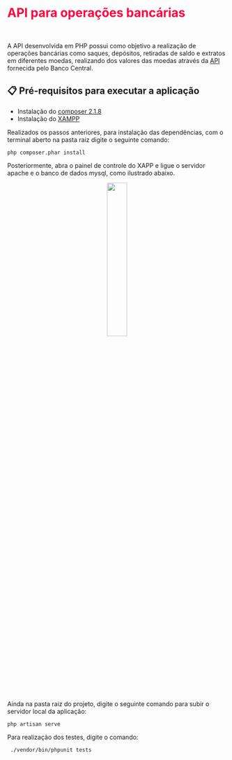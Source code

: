 # <font color=#FF003E> API para operações bancárias </font>

<br>

A API desenvolvida em PHP possui como objetivo a realização de operações bancárias como saques, depósitos, retiradas de saldo e extratos 
em diferentes moedas, realizando dos valores das moedas através da [API](https://dadosabertos.bcb.gov.br/dataset/taxas-de-cambio-todos-os-boletins-diarios/resource/9d07b9dc-c2bc-47ca-af92-10b18bcd0d69) fornecida pelo Banco Central.


## 📋 Pré-requisitos para executar a aplicação

 - Instalação do [composer 2.1.8](https://getcomposer.org/download/)
 - Instalação do [XAMPP](https://www.apachefriends.org/pt_br/index.html)

Realizados os passos anteriores, para instalação das dependências, com o terminal aberto na pasta raiz digite o seguinte comando:

```
php composer.phar install
```

Posteriormente, abra o painel de controle do XAPP e ligue o servidor apache e o banco de dados mysql, como ilustrado abaixo.

<div align="center" style="width:100%">
    <img width="30%" src = "./informações/xamp.png">
</div>

Ainda na pasta raiz do projeto, digite o seguinte comando para subir o servidor local da aplicação:

```
php artisan serve
```

Para realização dos testes, digite o comando:

```
 ./vendor/bin/phpunit tests

```



